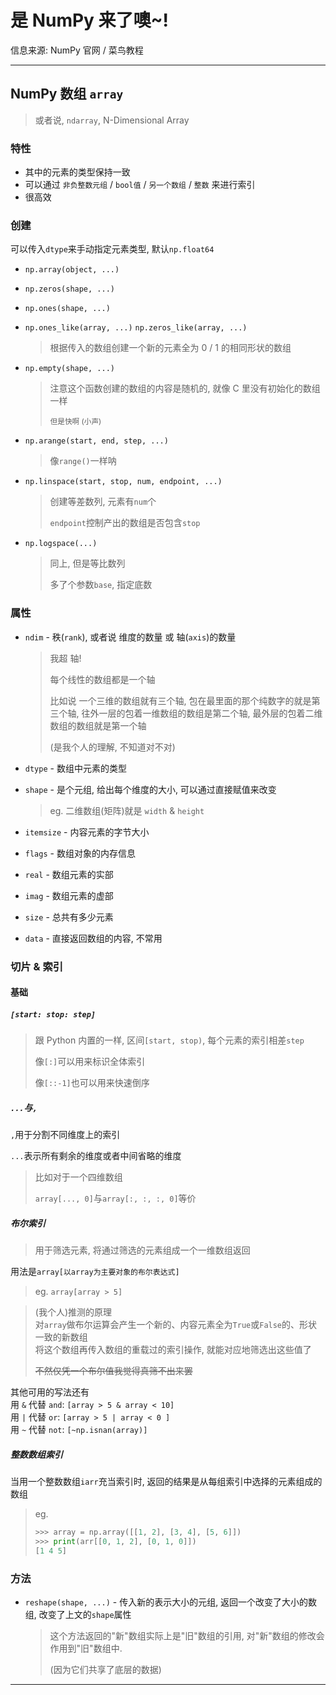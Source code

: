 # 是 NumPy 来了噢~!

信息来源: NumPy 官网 / 菜鸟教程

---

## NumPy 数组 `array`

> 或者说, `ndarray`, N-Dimensional Array

### 特性

- 其中的元素的类型保持一致
- 可以通过 `非负整数元组` / `bool值` / `另一个数组` / `整数` 来进行索引
- 很高效

### 创建

可以传入`dtype`来手动指定元素类型, 默认`np.float64`

- `np.array(object, ...)`

- `np.zeros(shape, ...)`

- `np.ones(shape, ...)`

- `np.ones_like(array, ...)` `np.zeros_like(array, ...)`

    > 根据传入的数组创建一个新的元素全为 0 / 1 的相同形状的数组

- `np.empty(shape, ...)`

    > 注意这个函数创建的数组的内容是随机的, 就像 C 里没有初始化的数组一样
    >
    > <small>但是快啊 (小声)</small>

- `np.arange(start, end, step, ...)`

    > 像`range()`一样呐

- `np.linspace(start, stop, num, endpoint, ...)`

    > 创建等差数列, 元素有`num`个
    >
    > `endpoint`控制产出的数组是否包含`stop`

- `np.logspace(...)`

    > 同上, 但是等比数列
    >
    > 多了个参数`base`, 指定底数

### 属性

- `ndim` - 秩(`rank`), 或者说 维度的数量 或 轴(`axis`)的数量

    > 我超 轴!
    >
    > 每个线性的数组都是一个轴
    >
    > 比如说 一个三维的数组就有三个轴, 包在最里面的那个纯数字的就是第三个轴, 往外一层的包着一维数组的数组是第二个轴, 最外层的包着二维数组的数组就是第一个轴
    >
    > (是我个人的理解, 不知道对不对)

- `dtype` - 数组中元素的类型

- `shape`  - 是个元组, 给出每个维度的大小, 可以通过直接赋值来改变

    > eg. 二维数组(矩阵)就是 `width` & `height` 

- `itemsize` - 内容元素的字节大小

- `flags` - 数组对象的内存信息

- `real` - 数组元素的实部

- `imag` - 数组元素的虚部

- `size` - 总共有多少元素

- `data` - 直接返回数组的内容, 不常用

### 切片 & 索引

#### 基础 

##### `[start: stop: step]`

> 跟 Python 内置的一样, 区间`[start, stop)`, 每个元素的索引相差`step`
>
> 像`[:]`可以用来标识全体索引
>
> 像`[::-1]`也可以用来快速倒序

##### `...`与`,`

`,`用于分割不同维度上的索引

`...`表示所有剩余的维度或者中间省略的维度

>  比如对于一个四维数组
>
>  `array[..., 0]`与`array[:, :, :, 0]`等价

##### 布尔索引

> 用于筛选元素, 将通过筛选的元素组成一个一维数组返回

用法是`array[以array为主要对象的布尔表达式]`

> eg. `array[array > 5]`

> (我个人)推测的原理  
> 对`array`做布尔运算会产生一个新的、内容元素全为`True`或`False`的、形状一致的新数组  
> 将这个数组再传入数组的重载过的索引操作, 就能对应地筛选出这些值了
>
> ~~不然仅凭一个布尔值我觉得真筛不出来罢~~

其他可用的写法还有  
用 `&` 代替 `and`: `[array > 5 & array < 10]`  
用 `|` 代替 `or`:  `[array > 5 | array < 0 ]`  
用 `~` 代替 `not`: `[~np.isnan(array)]`

##### 整数数组索引

当用一个整数数组`iarr`充当索引时, 返回的结果是从每组索引中选择的元素组成的数组

> eg. 
>
> ```python
> >>> array = np.array([[1, 2], [3, 4], [5, 6]])
> >>> print(arr[[0, 1, 2], [0, 1, 0]])
> [1 4 5]
> ```

### 方法

- `reshape(shape, ...)` - 传入新的表示大小的元组, 返回一个改变了大小的数组, 改变了上文的`shape`属性

    > 这个方法返回的"新"数组实际上是"旧"数组的引用, 对"新"数组的修改会作用到"旧"数组中.
    >
    > (因为它们共享了底层的数据)

---



